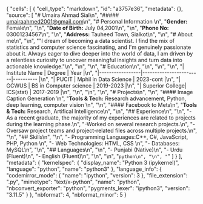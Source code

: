 {
 "cells": [
  {
   "cell_type": "markdown",
   "id": "a3757e36",
   "metadata": {},
   "source": [
    "# Umaira Ahmad Sial\n",
    "##### umairaahmed2001@gmail.com\n",
    "# Personal Information \n",
    "**Gender:** Female\n",
    "\n",
    "**Date of Birth:** July 04,2001\n",
    "\n",
    "**Phone No:** 03001234567\n",
    "\n",
    "**Address:** Tauheed Town, Sialkot\n",
    "\n",
    "# About me\n",
    "\n",
    "\"I dream of becoming a data scientist. I find the mix of statistics and computer science fascinating, and I'm genuinely passionate about it. Always eager to dive deeper into the world of data, I am driven by a relentless curiosity to uncover meaningful insights and turn data into actionable knowledge.\"\n",
    "\n",
    "\n",
    "# Education\n",
    "\n",
    "\n",
    "\n",
    "| Institute Name  |         Degree         |   Year    |\n",
    "|-----------------|------------------------|---------- |\n",
    "| PUCIT           | Mphil in Data Science  | 2023-cont |\n",
    "| GCWUS           | BS in Computer science | 2019-2023 |\n",
    "| Superior College| ICS(stat)              | 2017-2019 |\n",
    "\n",
    "\n",
    "\n",
    "# Projects\n",
    "\n",
    "#### Image Caption Generation \n",
    "**Tools & Tech:** Research advancement, Python, deep learning, computer vision \n",
    "\n",
    "#### Facebook to Meta\n",
    "**Tools & Tech:** Research, Artifical Intelligence\n",
    "\n",
    "## Experience\n",
    "\n",
    "-As a recent graduate, the majority of my experiences are related to projects during the learning phase.\n",
    "-Worked on several research projects.\n",
    "-Oversaw project teams and project-related files across multiple projects.\n",
    "\n",
    "## Skills\n",
    "\n",
    "- Programming Languages:C++, C#, JavaScript, PHP, Python  \n",
    "- Web Technologies: HTML, CSS \n",
    "- Databases: MySQL\n",
    "\n",
    "## Languages\n",
    "\n",
    "- Punjabi (Native)\n",
    "- Urdu (Fluent)\n",
    "- English (Fluent)\n",
    "\n",
    "\n",
    "```python\n",
    "\n",
    "```"
   ]
  }
 ],
 "metadata": {
  "kernelspec": {
   "display_name": "Python 3 (ipykernel)",
   "language": "python",
   "name": "python3"
  },
  "language_info": {
   "codemirror_mode": {
    "name": "ipython",
    "version": 3
   },
   "file_extension": ".py",
   "mimetype": "text/x-python",
   "name": "python",
   "nbconvert_exporter": "python",
   "pygments_lexer": "ipython3",
   "version": "3.11.5"
  }
 },
 "nbformat": 4,
 "nbformat_minor": 5
}
